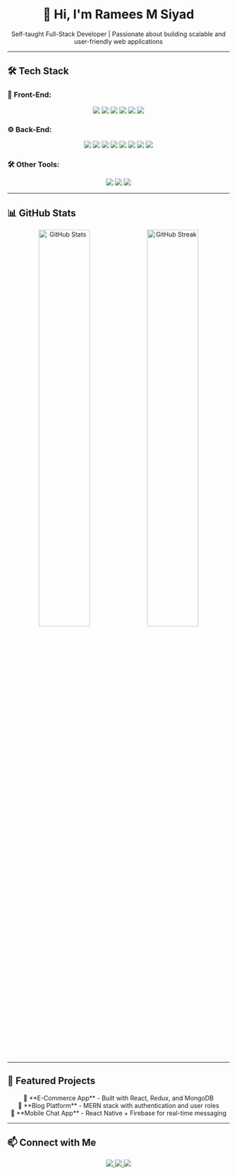 <h1 align="center">  
  👋 Hi, I'm Ramees M Siyad  
</h1>  

<p align="center">  
   Self-taught Full-Stack Developer | Passionate about building scalable and user-friendly web applications  
</p>  

---

## 🛠️ Tech Stack  

### 🚀 Front-End:  
<p align="center">
  <img src="https://img.shields.io/badge/-React-61DAFB?style=for-the-badge&logo=react&logoColor=black"/>
  <img src="https://img.shields.io/badge/-Next.js-000000?style=for-the-badge&logo=next.js"/>
  <img src="https://img.shields.io/badge/-React%20Native-61DAFB?style=for-the-badge&logo=react"/>
  <img src="https://img.shields.io/badge/-Redux%20Toolkit-764ABC?style=for-the-badge&logo=redux"/>
  <img src="https://img.shields.io/badge/-Tailwind%20CSS-38B2AC?style=for-the-badge&logo=tailwind-css"/>
  <img src="https://img.shields.io/badge/-Bootstrap-7952B3?style=for-the-badge&logo=bootstrap"/>
</p>

### ⚙️ Back-End:  
<p align="center">
  <img src="https://img.shields.io/badge/-Node.js-339933?style=for-the-badge&logo=node.js&logoColor=white"/>
  <img src="https://img.shields.io/badge/-Express.js-000000?style=for-the-badge&logo=express"/>
  <img src="https://img.shields.io/badge/-Nest.js-E0234E?style=for-the-badge&logo=nestjs"/>
  <img src="https://img.shields.io/badge/-MongoDB-47A248?style=for-the-badge&logo=mongodb"/>
  <img src="https://img.shields.io/badge/-MySQL-4479A1?style=for-the-badge&logo=mysql&logoColor=white"/>
  <img src="https://img.shields.io/badge/-Prisma-2D3748?style=for-the-badge&logo=prisma"/>
  <img src="https://img.shields.io/badge/-Docker-2496ED?style=for-the-badge&logo=docker"/>
  <img src="https://img.shields.io/badge/-PHP-777BB4?style=for-the-badge&logo=php"/>
</p>

### 🛠️ Other Tools:  
<p align="center">
  <img src="https://img.shields.io/badge/-Git-F05032?style=for-the-badge&logo=git&logoColor=white"/>
  <img src="https://img.shields.io/badge/-Firebase-FFCA28?style=for-the-badge&logo=firebase"/>
  <img src="https://img.shields.io/badge/-AWS-232F3E?style=for-the-badge&logo=amazon-aws"/>
</p>

---

## 📊 GitHub Stats  
<p align="center">  
  <img src="https://github-readme-stats.vercel.app/api?username=rameessiyad&show_icons=true&theme=radical" width="48%" alt="GitHub Stats">  
  <img src="https://github-readme-streak-stats.herokuapp.com/?user=rameessiyad&theme=radical" width="48%" alt="GitHub Streak">  
</p>  

---

## 🚀 Featured Projects  
<p align="center">
  🔹 **E-Commerce App** - Built with React, Redux, and MongoDB <br>
  🔹 **Blog Platform** - MERN stack with authentication and user roles <br>
  🔹 **Mobile Chat App** - React Native + Firebase for real-time messaging  
</p>

---

## 📫 Connect with Me  
<p align="center">
  <a href="mailto:rameessiyad26@gmail.com">
    <img src="https://img.shields.io/badge/-Email-D14836?style=for-the-badge&logo=gmail&logoColor=white">
  </a>
  <a href="https://linkedin.com/in/rameessiyad">
    <img src="https://img.shields.io/badge/-LinkedIn-0077B5?style=for-the-badge&logo=linkedin&logoColor=white">
  </a>
  <a href="https://github.com/Rameessiyad26">
    <img src="https://img.shields.io/badge/-GitHub-181717?style=for-the-badge&logo=github">
  </a>
</p>
